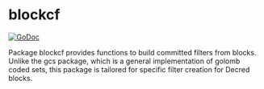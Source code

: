 blockcf
==========

[![GoDoc](https://godoc.org/github.com/hdfchain/hdfd/gcs/blockcf?status.png)](https://godoc.org/github.com/hdfchain/hdfd/gcs/blockcf)

Package blockcf provides functions to build committed filters from blocks.
Unlike the gcs package, which is a general implementation of golomb coded sets,
this package is tailored for specific filter creation for Decred blocks.
